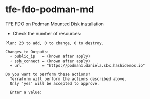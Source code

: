 # tfe-fdo-podman-md
TFE FDO on Podman Mounted Disk installation






- Check the number of resources:
```shell
Plan: 23 to add, 0 to change, 0 to destroy.

Changes to Outputs:
  + public_ip   = (known after apply)
  + ssh_connect = (known after apply)
  + url         = "https://podman1.daniela.sbx.hashidemos.io"

Do you want to perform these actions?
  Terraform will perform the actions described above.
  Only 'yes' will be accepted to approve.

  Enter a value: 
```

